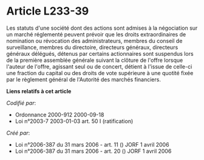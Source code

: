 # Article L233-39

Les statuts d'une société dont des actions sont admises à la négociation sur un marché réglementé peuvent prévoir que les
droits extraordinaires de nomination ou révocation des administrateurs, membres du conseil de surveillance, membres du
directoire, directeurs généraux, directeurs généraux délégués, détenus par certains actionnaires sont suspendus lors de la
première assemblée générale suivant la clôture de l'offre lorsque l'auteur de l'offre, agissant seul ou de concert, détient à
l'issue de celle-ci une fraction du capital ou des droits de vote supérieure à une quotité fixée par le règlement général de
l'Autorité des marchés financiers.

**Liens relatifs à cet article**

_Codifié par_:

  - Ordonnance 2000-912 2000-09-18
  - Loi n°2003-7 2003-01-03 art. 50 I (ratification)

_Créé par_:

  - Loi n°2006-387 du 31 mars 2006 - art. 11 () JORF 1 avril 2006
  - Loi n°2006-387 du 31 mars 2006 - art. 20 () JORF 1 avril 2006

